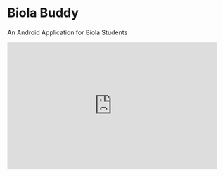 # Biola Buddy
 An Android Application for Biola Students

<iframe src="https://onedrive.live.com/embed?cid=3E4BCB9BFE3B3188&resid=3E4BCB9BFE3B3188%211257&authkey=AM77bhSJHSo-3aI&em=2" width="476" height="288" frameborder="0" scrolling="no"></iframe>

